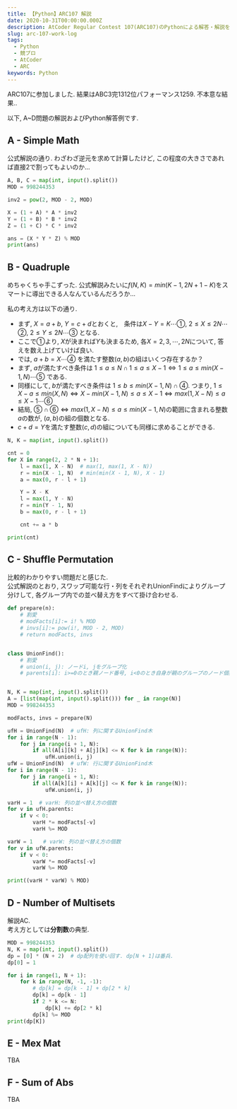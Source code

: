 ```yaml
---
title: 【Python】ARC107 解説
date: 2020-10-31T00:00:00.000Z
description: AtCoder Regular Contest 107(ARC107)のPythonによる解答・解説を載せます.
slug: arc-107-work-log
tags: 
  - Python
  - 競プロ
  - AtCoder
  - ARC
keywords: Python
---
```


ARC107に参加しました. 結果はABC3完1312位パフォーマンス1259. 
不本意な結果..

以下, A~D問題の解説およびPython解答例です.

## A - Simple Math
公式解説の通り. 
わざわざ逆元を求めて計算したけど, この程度の大きさであれば直接2で割ってもよいのか...

```python
A, B, C = map(int, input().split())
MOD = 998244353

inv2 = pow(2, MOD - 2, MOD)

X = (1 + A) * A * inv2
Y = (1 + B) * B * inv2
Z = (1 + C) * C * inv2

ans = (X * Y * Z) % MOD
print(ans)
```

## B - Quadruple
めちゃくちゃ手こずった.
公式解説みたいに$f(N, K) = min(K - 1, 2N + 1 - K)$をスマートに導出できる人なんているんだろうか...

私の考え方は以下の通り.
- まず, $X = a + b$, $Y = c + d$とおくと,　条件は$X - Y = K \cdots \text{①}$, $2 \leq X \leq 2N\cdots \text{②}$, $2 \leq Y \leq 2N\cdots \text{③}$ となる.
- ここで①より, $X$が決まれば$Y$も決まるため, 各$X = 2, 3, \cdots, 2N$について, 答えを数え上げていけば良い.
- では, $a + b = X\cdots \text{④}$ を満たす整数$(a, b)$の組はいくつ存在するか？
- まず, $a$が満たすべき条件は $1 \leq a \leq N \cap 1 \leq a \leq X-1 \Leftrightarrow 1 \leq a \leq min(X-1, N) \cdots \text{⑤}$ である. 
- 同様にして, $b$が満たすべき条件は $1 \leq b \leq min(X - 1, N) \cap \text{④}$. つまり, $1 \leq X - a \leq min(X, N) \Leftrightarrow X - min(X - 1, N) \leq a \leq X - 1 \Leftrightarrow max(1, X - N) \leq a \leq X - 1 \cdots \text{⑥}$
- 結局, $\text{⑤} \cap \text{⑥} \Leftrightarrow max(1, X - N) \leq a \leq min(X-1, N)$の範囲に含まれる整数$a$の数が, $(a, b)$の組の個数となる. 
- $c + d = Y$を満たす整数$(c, d)$の組についても同様に求めることができる. 


```python
N, K = map(int, input().split())

cnt = 0
for X in range(2, 2 * N + 1):
    l = max(1, X - N)  # max(1, max(1, X - N))
    r = min(X - 1, N)  # min(min(X - 1, N), X - 1)
    a = max(0, r - l + 1)

    Y = X - K
    l = max(1, Y - N)
    r = min(Y - 1, N)
    b = max(0, r - l + 1)

    cnt += a * b

print(cnt)
```

## C - Shuffle Permutation
比較的わかりやすい問題だと感じた.  
公式解説のとおり, スワップ可能な行・列をそれぞれUnionFindによりグループ分けして, 各グループ内での並べ替え方をすべて掛け合わせる.


```python
def prepare(n):
    # 割愛
    # modFacts[i]:= i! % MOD
    # invs[i]:= pow(i!, MOD - 2, MOD)
    # return modFacts, invs


class UnionFind():
    # 割愛
    # union(i, j): ノードi, jをグループ化
    # parents[i]: i>=0のとき親ノード番号, i<0のとき自身が親のグループのノード個数.


N, K = map(int, input().split())
A = [list(map(int, input().split())) for _ in range(N)]
MOD = 998244353

modFacts, invs = prepare(N)

ufH = UnionFind(N)  # ufH: 列に関するUnionFind木
for i in range(N - 1):
    for j in range(i + 1, N):
        if all(A[i][k] + A[j][k] <= K for k in range(N)):
            ufH.union(i, j)
ufW = UnionFind(N)  # ufW: 行に関するUnionFind木
for i in range(N - 1):
    for j in range(i + 1, N):
        if all(A[k][i] + A[k][j] <= K for k in range(N)):
            ufW.union(i, j)

varH = 1  # varH: 列の並べ替え方の個数
for v in ufH.parents:
    if v < 0:
        varH *= modFacts[-v]
        varH %= MOD

varW = 1　　# varW: 列の並べ替え方の個数
for v in ufW.parents:
    if v < 0:
        varW *= modFacts[-v]
        varW %= MOD

print((varH * varW) % MOD)
```

## D - Number of Multisets
解説AC.  
考え方としては**分割数**の典型.

```python
MOD = 998244353
N, K = map(int, input().split())
dp = [0] * (N + 2)  # dp配列を使い回す. dp[N + 1]は番兵.
dp[0] = 1

for i in range(1, N + 1):
    for k in range(N, -1, -1):
        # dp[k] = dp[k - 1] + dp[2 * k]
        dp[k] = dp[k - 1]
        if 2 * k <= N:
            dp[k] += dp[2 * k]
        dp[k] %= MOD
print(dp[K])
```

## E - Mex Mat
TBA

## F - Sum of Abs
TBA
